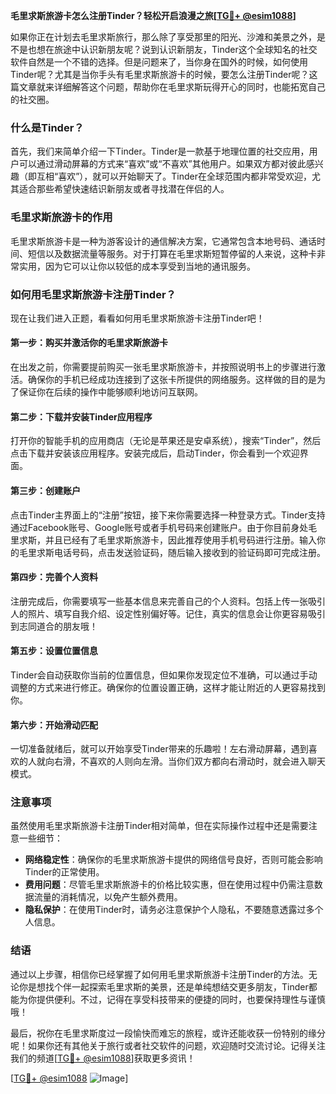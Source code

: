 **毛里求斯旅游卡怎么注册Tinder？轻松开启浪漫之旅[[TG💪+ @esim1088](https://t.me/s/esim1088)]**

如果你正在计划去毛里求斯旅行，那么除了享受那里的阳光、沙滩和美景之外，是不是也想在旅途中认识新朋友呢？说到认识新朋友，Tinder这个全球知名的社交软件自然是一个不错的选择。但是问题来了，当你身在国外的时候，如何使用Tinder呢？尤其是当你手头有毛里求斯旅游卡的时候，要怎么注册Tinder呢？这篇文章就来详细解答这个问题，帮助你在毛里求斯玩得开心的同时，也能拓宽自己的社交圈。

### 什么是Tinder？

首先，我们来简单介绍一下Tinder。Tinder是一款基于地理位置的社交应用，用户可以通过滑动屏幕的方式来“喜欢”或“不喜欢”其他用户。如果双方都对彼此感兴趣（即互相“喜欢”），就可以开始聊天了。Tinder在全球范围内都非常受欢迎，尤其适合那些希望快速结识新朋友或者寻找潜在伴侣的人。

### 毛里求斯旅游卡的作用

毛里求斯旅游卡是一种为游客设计的通信解决方案，它通常包含本地号码、通话时间、短信以及数据流量等服务。对于打算在毛里求斯短暂停留的人来说，这种卡非常实用，因为它可以让你以较低的成本享受到当地的通讯服务。

### 如何用毛里求斯旅游卡注册Tinder？

现在让我们进入正题，看看如何用毛里求斯旅游卡注册Tinder吧！

#### 第一步：购买并激活你的毛里求斯旅游卡

在出发之前，你需要提前购买一张毛里求斯旅游卡，并按照说明书上的步骤进行激活。确保你的手机已经成功连接到了这张卡所提供的网络服务。这样做的目的是为了保证你在后续的操作中能够顺利地访问互联网。

#### 第二步：下载并安装Tinder应用程序

打开你的智能手机的应用商店（无论是苹果还是安卓系统），搜索“Tinder”，然后点击下载并安装该应用程序。安装完成后，启动Tinder，你会看到一个欢迎界面。

#### 第三步：创建账户

点击Tinder主界面上的“注册”按钮，接下来你需要选择一种登录方式。Tinder支持通过Facebook账号、Google账号或者手机号码来创建账户。由于你目前身处毛里求斯，并且已经有了毛里求斯旅游卡，因此推荐使用手机号码进行注册。输入你的毛里求斯电话号码，点击发送验证码，随后输入接收到的验证码即可完成注册。

#### 第四步：完善个人资料

注册完成后，你需要填写一些基本信息来完善自己的个人资料。包括上传一张吸引人的照片、填写自我介绍、设定性别偏好等。记住，真实的信息会让你更容易吸引到志同道合的朋友哦！

#### 第五步：设置位置信息

Tinder会自动获取你当前的位置信息，但如果你发现定位不准确，可以通过手动调整的方式来进行修正。确保你的位置设置正确，这样才能让附近的人更容易找到你。

#### 第六步：开始滑动匹配

一切准备就绪后，就可以开始享受Tinder带来的乐趣啦！左右滑动屏幕，遇到喜欢的人就向右滑，不喜欢的人则向左滑。当你们双方都向右滑动时，就会进入聊天模式。

### 注意事项

虽然使用毛里求斯旅游卡注册Tinder相对简单，但在实际操作过程中还是需要注意一些细节：

- **网络稳定性**：确保你的毛里求斯旅游卡提供的网络信号良好，否则可能会影响Tinder的正常使用。
- **费用问题**：尽管毛里求斯旅游卡的价格比较实惠，但在使用过程中仍需注意数据流量的消耗情况，以免产生额外费用。
- **隐私保护**：在使用Tinder时，请务必注意保护个人隐私，不要随意透露过多个人信息。

### 结语

通过以上步骤，相信你已经掌握了如何用毛里求斯旅游卡注册Tinder的方法。无论你是想找个伴一起探索毛里求斯的美景，还是单纯想结交更多朋友，Tinder都能为你提供便利。不过，记得在享受科技带来的便捷的同时，也要保持理性与谨慎哦！

最后，祝你在毛里求斯度过一段愉快而难忘的旅程，或许还能收获一份特别的缘分呢！如果你还有其他关于旅行或者社交软件的问题，欢迎随时交流讨论。记得关注我们的频道[[TG💪+ @esim1088](https://t.me/s/esim1088)]获取更多资讯！

[[TG💪+ @esim1088](https://t.me/s/esim1088) ![Image](https://i.postimg.cc/4NQfJmqS/Snipaste-2025-05-13-00-14-12.png)]